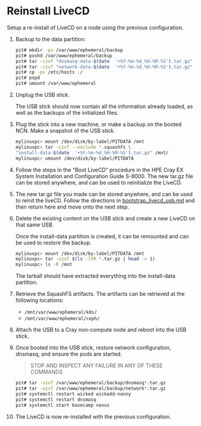 # Reinstall LiveCD

Setup a re-install of LiveCD on a node using the previous configuration.

1. Backup to the data partition:

    ```bash
    pit# mkdir -pv /var/www/ephemeral/backup
    pit# pushd /var/www/ephemeral/backup
    pit# tar -czvf "dnsmasq-data-$(date  '+%Y-%m-%d_%H-%M-%S').tar.gz" /etc/dnsmasq.*
    pit# tar -czvf "network-data-$(date  '+%Y-%m-%d_%H-%M-%S').tar.gz" /etc/sysconfig/network/*
    pit# cp -pv /etc/hosts ./
    pit# popd
    pit# umount /var/www/ephemeral
    ``` 

1. Unplug the USB stick.

   The USB stick should now contain all the information already loaded, as well as the backups of
   the initialized files.

1. Plug the stick into a new machine, or make a backup on the booted NCN. Make a snapshot of the USB stick.

    ```bash
    mylinuxpc> mount /dev/disk/by-label/PITDATA /mnt
    mylinuxpc> tar -czvf --exclude *.squashfs \
    "install-data-$(date  '+%Y-%m-%d_%H-%M-%S').tar.gz" /mnt/
    mylinuxpc> umount /dev/disk/by-label/PITDATA
    ```

1. Follow the steps in the "Boot LiveCD" procedure in the HPE Cray EX System Installation and Configuration
Guide S-8000.
The new tar.gz file can be stored anywhere, and can be used to reinitialize the LiveCD.

1. The new tar.gz file you made can be stored anywhere, and can be used to reinit the liveCD. Follow
the directions in [bootstrap_livecd_usb.md](bootstrap_livecd_usb.md) and then return here and move onto the
next step.

1. Delete the existing content on the USB stick and create a new LiveCD on that same USB.

   Once the install-data partition is created, it can be remounted and can be used to restore the backup.

    ```bash
    mylinuxpc> mount /dev/disk/by-label/PITDATA /mnt
    mylinuxpc> tar -xzvf $(ls -ltR *.tar.gz | head -n 1)
    mylinuxpc> ls -R /mnt
    ``` 

   The tarball should have extracted everything into the install-data partition. 

1. Retrieve the SquashFS artifacts.
   The artifacts can be retrieved at the following locations:

   * `/mnt/var/www/ephemeral/k8s/`
   * `/mnt/var/www/ephemeral/ceph/`

1. Attach the USB to a Cray non-compute node and reboot into the USB stick.

1. Once booted into the USB stick, restore network configuration, dnsmasq, and ensure the pods are started.

   > STOP AND INSPECT ANY FAILURE IN ANY OF THESE COMMANDS

   ```bash
   pit# tar -xzvf /var/www/ephemeral/backup/dnsmasq*.tar.gz
   pit# tar -xzvf /var/www/ephemeral/backup/network*.tar.gz
   pit# systemctl restart wicked wickedd-nanny
   pit# systemctl restart dnsmasq
   pit# systemctl start basecamp nexus
   ```

1. The LiveCD is now re-installed with the previous configuration.
